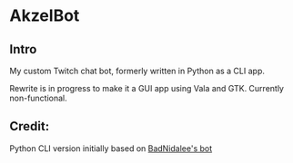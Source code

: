 # AkzelBot

## Intro

My custom Twitch chat bot, formerly written in Python as a CLI app. 

Rewrite is in progress to make it a GUI app using Vala and GTK. Currently non-functional.

## Credit:
Python CLI version initially based on [BadNidalee's bot](https://github.com/BadNidalee/ChatBot)
